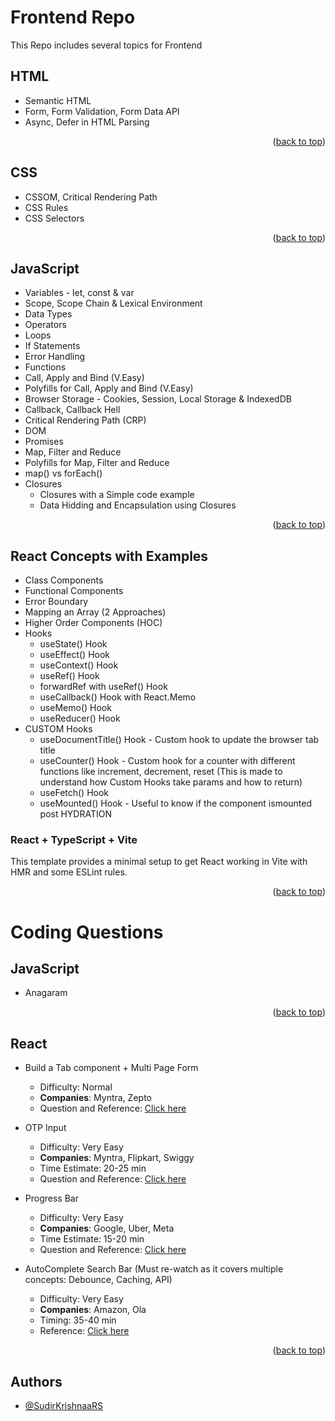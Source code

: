 <a id="readme-top"></a>

# Frontend Repo

This Repo includes several topics for Frontend

## HTML

- Semantic HTML
- Form, Form Validation, Form Data API
- Async, Defer in HTML Parsing

<p align="right">(<a href="#readme-top">back to top</a>)</p>

## CSS

- CSSOM, Critical Rendering Path
- CSS Rules
- CSS Selectors

<p align="right">(<a href="#readme-top">back to top</a>)</p>

## JavaScript

- Variables - let, const & var
- Scope, Scope Chain & Lexical Environment
- Data Types
- Operators
- Loops
- If Statements
- Error Handling
- Functions
- Call, Apply and Bind (V.Easy)
- Polyfills for Call, Apply and Bind (V.Easy)
- Browser Storage - Cookies, Session, Local Storage & IndexedDB
- Callback, Callback Hell
- Critical Rendering Path (CRP)
- DOM
- Promises
- Map, Filter and Reduce
- Polyfills for Map, Filter and Reduce
- map() vs forEach()
- Closures
  - Closures with a Simple code example
  - Data Hidding and Encapsulation using Closures

<p align="right">(<a href="#readme-top">back to top</a>)</p>

## React Concepts with Examples

- Class Components
- Functional Components
- Error Boundary
- Mapping an Array (2 Approaches)
- Higher Order Components (HOC)
- Hooks
  - useState() Hook
  - useEffect() Hook
  - useContext() Hook
  - useRef() Hook
  - forwardRef with useRef() Hook
  - useCallback() Hook with React.Memo
  - useMemo() Hook
  - useReducer() Hook
- CUSTOM Hooks
  - useDocumentTitle() Hook - Custom hook to update the browser tab title
  - useCounter() Hook - Custom hook for a counter with different functions like increment, decrement, reset (This is made to understand how Custom Hooks take params and how to return)
  - useFetch() Hook
  - useMounted() Hook - Useful to know if the component ismounted post HYDRATION

### React + TypeScript + Vite

This template provides a minimal setup to get React working in Vite with HMR and some ESLint rules.

<p align="right">(<a href="#readme-top">back to top</a>)</p>

# Coding Questions

## JavaScript

- Anagaram

<p align="right">(<a href="#readme-top">back to top</a>)</p>

## React

- Build a Tab component + Multi Page Form
  - Difficulty: Normal
  - **Companies**: Myntra, Zepto
  - Question and Reference: [Click here](https://youtu.be/UTky8eipUhA?si=I2oB210p4CUCQYoS)
 
- OTP Input
  - Difficulty: Very Easy
  - **Companies**: Myntra, Flipkart, Swiggy
  - Time Estimate: 20-25 min
  - Question and Reference: [Click here](https://youtu.be/usVdJONI99k?si=9UlgXNn_9BB6f5Ot)

- Progress Bar
  - Difficulty: Very Easy
  - **Companies**: Google, Uber, Meta
  - Time Estimate: 15-20 min
  - Question and Reference: [Click here](https://youtu.be/MrJ8gjQBwr4?si=vUGRMS2IFonGYYxw)
 
- AutoComplete Search Bar (Must re-watch as it covers multiple concepts: Debounce, Caching, API)
  - Difficulty: Very Easy
  - **Companies**: Amazon, Ola
  - Timing: 35-40 min
  - Reference: [Click here](https://youtu.be/fL0gfeDHKP0?si=PNXPEIDiDYbU5jZ8)

<p align="right">(<a href="#readme-top">back to top</a>)</p>

## Authors

- [@SudirKrishnaaRS](https://www.github.com/SudirKrishnaaRS)
